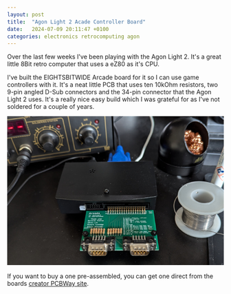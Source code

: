 ```yaml
---
layout: post
title:  "Agon Light 2 Acade Controller Board"
date:   2024-07-09 20:11:47 +0100
categories: electronics retrocomputing agon 
---
```

Over the last few weeks I've been playing with the Agon Light 2.  It's a great little 8Bit retro computer that uses a eZ80 as it's CPU.

I've built the EIGHTSBITWIDE Arcade board for it so I can use game controllers with it. It's a neat little PCB that uses ten 10kOhm resistors, two 9-pin angled D-Sub connectors and the 34-pin connector that the Agon Light 2 uses.  It's a really nice easy build which I was grateful for as I've not soldered for a couple of years.

![Agon Light 2 EIGHTBITSWIDE Arcade](/assets/images/20240709_eightbitswide_arcade.png)

If you want to buy a one pre-assembled, you can get one direct from the boards [creator PCBWay site](https://www.pcbway.com/project/shareproject/Agon_ARCADE_Joystick_Interface_893b9d84.html).